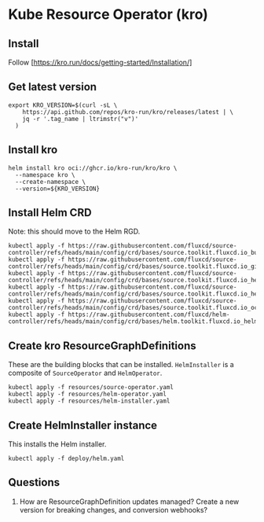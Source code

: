 # Kube Resource Operator (kro)

## Install

Follow [https://kro.run/docs/getting-started/Installation/]

## Get latest version

```console
export KRO_VERSION=$(curl -sL \
    https://api.github.com/repos/kro-run/kro/releases/latest | \
    jq -r '.tag_name | ltrimstr("v")'
  )
```

## Install kro

```console
helm install kro oci://ghcr.io/kro-run/kro/kro \
  --namespace kro \
  --create-namespace \
  --version=${KRO_VERSION}
```

## Install Helm CRD

Note: this should move to the Helm RGD.

```console
kubectl apply -f https://raw.githubusercontent.com/fluxcd/source-controller/refs/heads/main/config/crd/bases/source.toolkit.fluxcd.io_buckets.yaml
kubectl apply -f https://raw.githubusercontent.com/fluxcd/source-controller/refs/heads/main/config/crd/bases/source.toolkit.fluxcd.io_gitrepositories.yaml
kubectl apply -f https://raw.githubusercontent.com/fluxcd/source-controller/refs/heads/main/config/crd/bases/source.toolkit.fluxcd.io_helmrepositories.yaml
kubectl apply -f https://raw.githubusercontent.com/fluxcd/source-controller/refs/heads/main/config/crd/bases/source.toolkit.fluxcd.io_helmcharts.yaml
kubectl apply -f https://raw.githubusercontent.com/fluxcd/source-controller/refs/heads/main/config/crd/bases/source.toolkit.fluxcd.io_ocirepositories.yaml
kubectl apply -f https://raw.githubusercontent.com/fluxcd/helm-controller/refs/heads/main/config/crd/bases/helm.toolkit.fluxcd.io_helmreleases.yaml
```

## Create kro ResourceGraphDefinitions

These are the building blocks that can be installed. `HelmInstaller` is a
composite of `SourceOperator` and `HelmOperator`.

```console
kubectl apply -f resources/source-operator.yaml
kubectl apply -f resources/helm-operator.yaml
kubectl apply -f resources/helm-installer.yaml
```

## Create HelmInstaller instance

This installs the Helm installer.

```console
kubectl apply -f deploy/helm.yaml
```

## Questions

1. How are ResourceGraphDefinition updates managed? Create a new version for
   breaking changes, and conversion webhooks?
